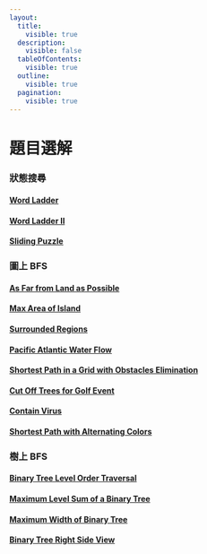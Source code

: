 ```yaml
---
layout:
  title:
    visible: true
  description:
    visible: false
  tableOfContents:
    visible: true
  outline:
    visible: true
  pagination:
    visible: true
---
```


# 題目選解

### 狀態搜尋

#### [Word Ladder](https://leetcode.com/problems/word-ladder/)

#### [Word Ladder II](https://leetcode.com/problems/word-ladder-ii/)

#### [Sliding Puzzle](https://leetcode.com/problems/sliding-puzzle/)

### 圖上 BFS

#### [As Far from Land as Possible](https://leetcode.com/problems/as-far-from-land-as-possible/)

#### [Max Area of Island](https://leetcode.com/problems/max-area-of-island/)

#### [Surrounded Regions](https://leetcode.com/problems/surrounded-regions/)

#### [Pacific Atlantic Water Flow](https://leetcode.com/problems/pacific-atlantic-water-flow/)

#### [Shortest Path in a Grid with Obstacles Elimination](https://leetcode.com/problems/shortest-path-in-a-grid-with-obstacles-elimination/)

#### [Cut Off Trees for Golf Event](https://leetcode.com/problems/cut-off-trees-for-golf-event/)

#### [Contain Virus](https://leetcode.com/problems/contain-virus/)

#### [Shortest Path with Alternating Colors](https://leetcode.com/problems/shortest-path-with-alternating-colors/)

### 樹上 BFS

#### [Binary Tree Level Order Traversal](https://leetcode.com/problems/binary-tree-level-order-traversal/)

#### [Maximum Level Sum of a Binary Tree](https://leetcode.com/problems/maximum-level-sum-of-a-binary-tree/)

#### [Maximum Width of Binary Tree](https://leetcode.com/problems/maximum-width-of-binary-tree/)

#### [Binary Tree Right Side View](https://leetcode.com/problems/binary-tree-right-side-view/)
